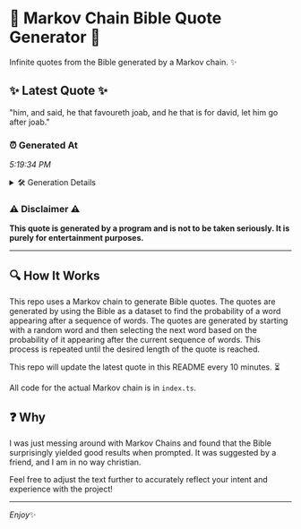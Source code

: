 # 📖 Markov Chain Bible Quote Generator 📖

Infinite quotes from the Bible generated by a Markov chain. ✨

## ✨ Latest Quote ✨
"him, and said, he that favoureth joab, and he that is for david, let him go after joab."

### ⏰ Generated At
*5:19:34 PM*

<details>
    <summary>🛠️ Generation Details</summary>
    <p>
        <strong>🌱 Seed:</strong> him,<br>
        <strong>🔄 Iterations:</strong> 17<br>
        <strong>📜 Context History:</strong><br>[ him, ]: and<br>[ him,, and ]: said,<br>[ him,, and, said, ]: he<br>[ him,, and, said,, he ]: that<br>[ him,, and, said,, he, that ]: favoureth<br>[ him,, and, said,, he, that, favoureth ]: joab,<br>[ and, said,, he, that, favoureth, joab, ]: and<br>[ said,, he, that, favoureth, joab,, and ]: he<br>[ he, that, favoureth, joab,, and, he ]: that<br>[ that, favoureth, joab,, and, he, that ]: is<br>[ favoureth, joab,, and, he, that, is ]: for<br>[ joab,, and, he, that, is, for ]: david,<br>[ and, he, that, is, for, david, ]: let<br>[ he, that, is, for, david,, let ]: him<br>[ that, is, for, david,, let, him ]: go<br>[ is, for, david,, let, him, go ]: after<br>[ for, david,, let, him, go, after ]: joab.<br>
    </p>
</details>

### ⚠️ Disclaimer ⚠️
**This quote is generated by a program and is not to be taken seriously. It is purely for entertainment purposes.**

---

## 🔍 How It Works

This repo uses a Markov chain to generate Bible quotes. The quotes are generated by using the Bible as a dataset to find the probability of a word appearing after a sequence of words. The quotes are generated by starting with a random word and then selecting the next word based on the probability of it appearing after the current sequence of words. This process is repeated until the desired length of the quote is reached.

This repo will update the latest quote in this README every 10 minutes. ⏳

All code for the actual Markov chain is in `index.ts`.

## ❓ Why

I was just messing around with Markov Chains and found that the Bible surprisingly yielded good results when prompted. 
It was suggested by a friend, and I am in no way christian.

Feel free to adjust the text further to accurately reflect your intent and experience with the project!

---

*Enjoy*✨
